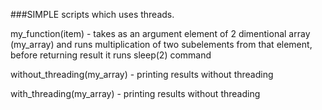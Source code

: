 ###SIMPLE scripts which uses threads.

my_function(item) - 
takes as an argument element of 2 dimentional array (my_array)
and runs multiplication of two subelements from that element, 
before returning result it runs sleep(2) command

without_threading(my_array) - printing results without threading

with_threading(my_array) - printing results without threading
